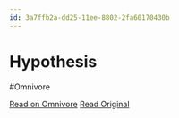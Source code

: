 ```yaml
---
id: 3a7ffb2a-dd25-11ee-8802-2fa60170430b
---
```


# Hypothesis
#Omnivore

[Read on Omnivore](https://omnivore.app/me/hypothesis-18e1d298bda)
[Read Original](https://hypothes.is/a/UCgxet0iEe6rKltDsMtVaQ)

